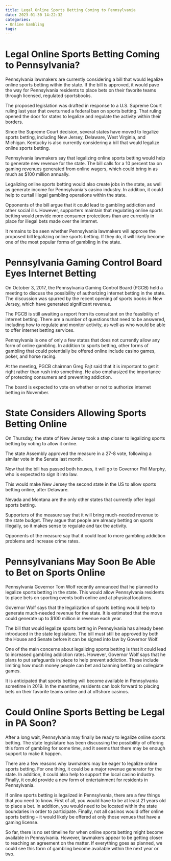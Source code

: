 ```yaml
---
title: Legal Online Sports Betting Coming to Pennsylvania
date: 2023-01-30 14:22:32
categories:
- Online Gambling
tags:
---
```



#  Legal Online Sports Betting Coming to Pennsylvania?

Pennsylvania lawmakers are currently considering a bill that would legalize online sports betting within the state. If the bill is approved, it would pave the way for Pennsylvania residents to place bets on their favorite teams through licensed, regulated sportsbooks.

The proposed legislation was drafted in response to a U.S. Supreme Court ruling last year that overturned a federal ban on sports betting. That ruling opened the door for states to legalize and regulate the activity within their borders.

Since the Supreme Court decision, several states have moved to legalize sports betting, including New Jersey, Delaware, West Virginia, and Michigan. Kentucky is also currently considering a bill that would legalize online sports betting.

Pennsylvania lawmakers say that legalizing online sports betting would help to generate new revenue for the state. The bill calls for a 10 percent tax on gaming revenues generated from online wagers, which could bring in as much as $100 million annually.

Legalizing online sports betting would also create jobs in the state, as well as generate income for Pennsylvania's casino industry. In addition, it could help to curtail illegal gambling operations within the state.

Opponents of the bill argue that it could lead to gambling addiction and other social ills. However, supporters maintain that regulating online sports betting would provide more consumer protections than are currently in place for illegal bets made over the internet.

It remains to be seen whether Pennsylvania lawmakers will approve the proposed bill legalizing online sports betting. If they do, it will likely become one of the most popular forms of gambling in the state.

#  Pennsylvania Gaming Control Board Eyes Internet Betting

On October 3, 2017, the Pennsylvania Gaming Control Board (PGCB) held a meeting to discuss the possibility of authorizing internet betting in the state. The discussion was spurred by the recent opening of sports books in New Jersey, which have generated significant revenue.

The PGCB is still awaiting a report from its consultant on the feasibility of internet betting. There are a number of questions that need to be answered, including how to regulate and monitor activity, as well as who would be able to offer internet betting services.

Pennsylvania is one of only a few states that does not currently allow any form of online gambling. In addition to sports betting, other forms of gambling that could potentially be offered online include casino games, poker, and horse racing.

At the meeting, PGCB chairman Greg Fajt said that it is important to get it right rather than rush into something. He also emphasized the importance of protecting consumers and preventing addiction.

The board is expected to vote on whether or not to authorize internet betting in November.

#  State Considers Allowing Sports Betting Online

On Thursday, the state of New Jersey took a step closer to legalizing sports betting by voting to allow it online.

The state Assembly approved the measure in a 27-8 vote, following a similar vote in the Senate last month.

Now that the bill has passed both houses, it will go to Governor Phil Murphy, who is expected to sign it into law.

This would make New Jersey the second state in the US to allow sports betting online, after Delaware.

Nevada and Montana are the only other states that currently offer legal sports betting.

Supporters of the measure say that it will bring much-needed revenue to the state budget. They argue that people are already betting on sports illegally, so it makes sense to regulate and tax the activity.

Opponents of the measure say that it could lead to more gambling addiction problems and increase crime rates.

#  Pennsylvanians May Soon Be Able to Bet on Sports Online

Pennsylvania Governor Tom Wolf recently announced that he planned to legalize sports betting in the state. This would allow Pennsylvania residents to place bets on sporting events both online and at physical locations.

Governor Wolf says that the legalization of sports betting would help to generate much-needed revenue for the state. It is estimated that the move could generate up to $100 million in revenue each year.

The bill that would legalize sports betting in Pennsylvania has already been introduced in the state legislature. The bill must still be approved by both the House and Senate before it can be signed into law by Governor Wolf.

One of the main concerns about legalizing sports betting is that it could lead to increased gambling addiction rates. However, Governor Wolf says that he plans to put safeguards in place to help prevent addiction. These include limiting how much money people can bet and banning betting on collegiate games.

It is anticipated that sports betting will become available in Pennsylvania sometime in 2019. In the meantime, residents can look forward to placing bets on their favorite teams online and at offshore casinos.

#  Could Online Sports Betting be Legal in PA Soon?

After a long wait, Pennsylvania may finally be ready to legalize online sports betting. The state legislature has been discussing the possibility of offering this form of gambling for some time, and it seems that there may be enough support to make it happen.

There are a few reasons why lawmakers may be eager to legalize online sports betting. For one thing, it could be a major revenue generator for the state. In addition, it could also help to support the local casino industry. Finally, it could provide a new form of entertainment for residents in Pennsylvania.

If online sports betting is legalized in Pennsylvania, there are a few things that you need to know. First of all, you would have to be at least 21 years old to place a bet. In addition, you would need to be located within the state boundaries in order to participate. Finally, not all casinos would offer online sports betting – it would likely be offered at only those venues that have a gaming license.

So far, there is no set timeline for when online sports betting might become available in Pennsylvania. However, lawmakers appear to be getting closer to reaching an agreement on the matter. If everything goes as planned, we could see this form of gambling become available within the next year or two.